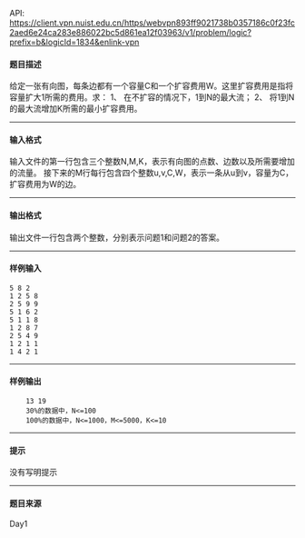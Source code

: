 API: https://client.vpn.nuist.edu.cn/https/webvpn893ff9021738b0357186c0f23fc2aed6e24ca283e886022bc5d861ea12f03963/v1/problem/logic?prefix=b&logicId=1834&enlink-vpn

#### 题目描述

给定一张有向图，每条边都有一个容量C和一个扩容费用W。这里扩容费用是指将容量扩大1所需的费用。求： 1、 在不扩容的情况下，1到N的最大流； 2、 将1到N的最大流增加K所需的最小扩容费用。

---

#### 输入格式

输入文件的第一行包含三个整数N,M,K，表示有向图的点数、边数以及所需要增加的流量。 接下来的M行每行包含四个整数u,v,C,W，表示一条从u到v，容量为C，扩容费用为W的边。

---

#### 输出格式

输出文件一行包含两个整数，分别表示问题1和问题2的答案。

---

#### 样例输入
```
5 8 2
1 2 5 8
2 5 9 9
5 1 6 2
5 1 1 8
1 2 8 7
2 5 4 9
1 2 1 1
1 4 2 1

```

---

#### 样例输出
```
	13 19
	30%的数据中，N<=100
	100%的数据中，N<=1000，M<=5000，K<=10

```

---

#### 提示

没有写明提示

---

#### 题目来源

Day1